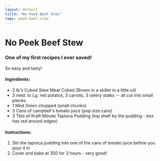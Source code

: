 ```yaml
---
layout: default
title: "No Peek Beef Stew"
tags: peek,beef,stew
---
```

# No Peek Beef Stew

### One of my first recipes I ever saved!
So easy and tasty!

#### Ingredients:
- 2 lb's Cubed Stew Meat Cubed (Brown in a skillet in a little oil)
- 3 med. to Lg. red potatos, 3 carrots, 3 celery stalks -- all cut into small pieces.
- 1 Med Onion chopped (small chunks)
- 3 Cans of campbell's tomato juice (pop size cans)
- 3 Tbls of Kraft Minute Tapioca Pudding (top shelf by the pudding - box has red around edges)

#### Instructions:
1. Stir the tapioca pudding into one of the cans of tomato juice before you pour it in
2. Cover and bake at 350 for 3 hours - very good!
